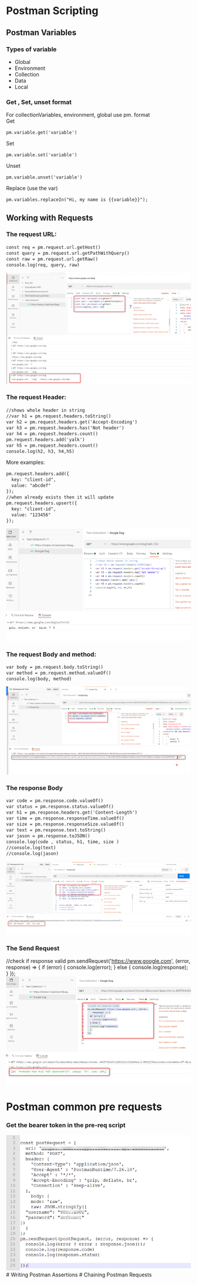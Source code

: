 # Postman Scripting

## Postman Variables
### Types of variable
- Global
- Environment
- Collection
- Data
- Local
### Get , Set, unset format
For collectionVariables, environment, global use pm. format <br>
Get <br>
```
pm.variable.get('variable') 
```
Set <br>
```
pm.variable.set('variable') 
```
Unset <br>
```
pm.variable.unset('variable')
```
Replace (use the var) <br>
```
pm.variables.replaceIn("Hi, my name is {{variable}}");
```
## Working with Requests
### The request URL: <br/>
```
const req = pm.request.url.getHost()
const query = pm.request.url.getPathWithQuery()
const raw = pm.request.url.getRaw()
console.log(req, query, raw)
```
<img src = 'url_req.png'/>

### The request Header: <br/>
```
//shows whole header in string
//var h1 = pm.request.headers.toString()
var h2 = pm.request.headers.get('Accept-Encoding')
var h3 = pm.request.headers.has('Not header')
var h4 = pm.request.headers.count()
pm.request.headers.add('yalk')
var h5 = pm.request.headers.count()
console.log(h2, h3, h4,h5)
```
More examples: <br/>
```
pm.request.headers.add({
  key: "client-id",
  value: "abcdef"
});
//when already exists then it will update
pm.request.headers.upsert({
  key: "client-id",
  value: "123456"
});
```
<img src = 'Header_req.png'/>

### The request Body and method: <br/>
```
var body = pm.request.body.toString()
var method = pm.request.method.valueOf()
console.log(body, method)
```
<img src = 'Body_req.png'/>

### The response Body <br/>
```
var code = pm.response.code.valueOf()
var status = pm.response.status.valueOf()
var h1 = pm.response.headers.get('Content-Length')
var time = pm.response.responseTime.valueOf()
var size = pm.response.responseSize.valueOf()
var text = pm.response.text.toString()
var jason = pm.response.toJSON()
console.log(code , status, h1, time, size )
//console.log(text)
//console.log(jason)
```
<img src = 'Response.png'/>

### The Send Request
//check if response valid
pm.sendRequest('https://www.google.com', (error, response) => {
  if (error) {
    console.log(error);
  } else {
  console.log(response);
  }
});
<img src = 'Send Request.png'/>

# Postman common pre requests

### Get the bearer token in the pre-req script 
<img src = 'pre-req.png'/>
# Writing Postman Assertions
# Chaining Postman Requests
